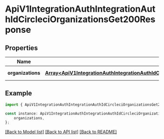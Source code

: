 # ApiV1IntegrationAuthIntegrationAuthIdCircleciOrganizationsGet200Response


## Properties

Name | Type | Description | Notes
------------ | ------------- | ------------- | -------------
**organizations** | [**Array&lt;ApiV1IntegrationAuthIntegrationAuthIdCircleciOrganizationsGet200ResponseOrganizationsInner&gt;**](ApiV1IntegrationAuthIntegrationAuthIdCircleciOrganizationsGet200ResponseOrganizationsInner.md) |  | [default to undefined]

## Example

```typescript
import { ApiV1IntegrationAuthIntegrationAuthIdCircleciOrganizationsGet200Response } from './api';

const instance: ApiV1IntegrationAuthIntegrationAuthIdCircleciOrganizationsGet200Response = {
    organizations,
};
```

[[Back to Model list]](../README.md#documentation-for-models) [[Back to API list]](../README.md#documentation-for-api-endpoints) [[Back to README]](../README.md)

